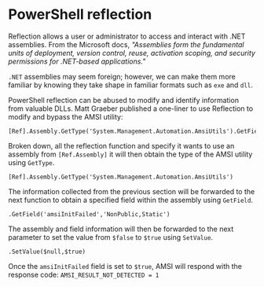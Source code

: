 # PowerShell reflection

Reflection allows a user or administrator to access and interact with .NET assemblies. From the Microsoft docs, 
_"Assemblies form the fundamental units of deployment, version control, reuse, activation scoping, and security 
permissions for .NET-based applications."_ 

`.NET` assemblies may seem foreign; however, we can make them more familiar by knowing they take shape in familiar 
formats such as `exe` and `dll`.

PowerShell reflection can be abused to modify and identify information from valuable DLLs. Matt Graeber published 
a one-liner to use Reflection to modify and bypass the AMSI utility:

    [Ref].Assembly.GetType('System.Management.Automation.AmsiUtils').GetField('amsiInitFailed','NonPublic,Static').SetValue($null,$true)

Broken down, all the reflection function and specify it wants to use an assembly from `[Ref.Assembly]` it will then 
obtain the type of the AMSI utility using `GetType`.

    [Ref].Assembly.GetType('System.Management.Automation.AmsiUtils')

The information collected from the previous section will be forwarded to the next function to obtain a specified field 
within the assembly using `GetField`.

    .GetField('amsiInitFailed','NonPublic,Static')

The assembly and field information will then be forwarded to the next parameter to set the value from `$false` to 
`$true` using `SetValue`.

    .SetValue($null,$true)

Once the `amsiInitFailed` field is set to `$true`, AMSI will respond with the response code: 
`AMSI_RESULT_NOT_DETECTED = 1`
